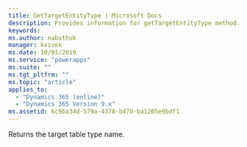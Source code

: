 ```yaml
---
title: GetTargetEntityType | Microsoft Docs
description: Provides information for getTargetEntityType method.
keywords:
ms.author: nabuthuk
manager: kvivek
ms.date: 10/01/2019
ms.service: "powerapps"
ms.suite: ""
ms.tgt_pltfrm: ""
ms.topic: "article"
applies_to: 
  - "Dynamics 365 (online)"
  - "Dynamics 365 Version 9.x"
ms.assetid: 6c9ba34d-579a-4378-b47b-ba1205e9bdf1
---
```


Returns the target table type name.
